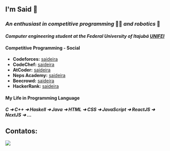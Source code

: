 ## I'm Said 👋
### *An enthusiast in competitive programming* 👨‍💻 *and robotics* 🤖
#### *Computer engineering student at the Federal University of Itajubá [UNIFEI](https://unifei.edu.br/)*

#### Competitive Programming - Social
* **Codeforces:** [saideira](https://codeforces.com/profile/saideira)
* **CodeChef:** [saideira](https://www.codechef.com/users/saideira)
* **AtCoder:** [saideira](https://atcoder.jp/users/saideira)
* **Neps Academy:** [saideira](https://neps.academy/br/user/20159)
* **Beecrowd:** [saideira](https://www.beecrowd.com.br/judge/pt/profile/570489)
* **HackerRank:** [saideira](https://www.hackerrank.com/saideira)

#### My Life in Programming Language
##### C ➜ C++ ➜ Haskell ➜ Java ➜ HTML ➜ CSS ➜ JavaScript ➜ ReactJS ➜ NextJS ➜ ... 

## Contatos: 
<div>
  <a href = "mailto:brunosaidalvesdesouza@gmail.com"><img src="https://img.shields.io/badge/Gmail-D14836?style=for-the-badge&logo=gmail&logoColor=white" target="_blank"></a>
</div>

<!--
**brsaidas/brsaidas** is a ✨ _special_ ✨ repository because its `README.md` (this file) appears on your GitHub profile.

Here are some ideas to get you started:

- 🔭 I’m currently working on ...
- 🌱 I’m currently learning ...
- 👯 I’m looking to collaborate on ...
- 🤔 I’m looking for help with ...
- 💬 Ask me about ...
- 📫 How to reach me: ...
- 😄 Pronouns: ...
- ⚡ Fun fact: ...
-->
